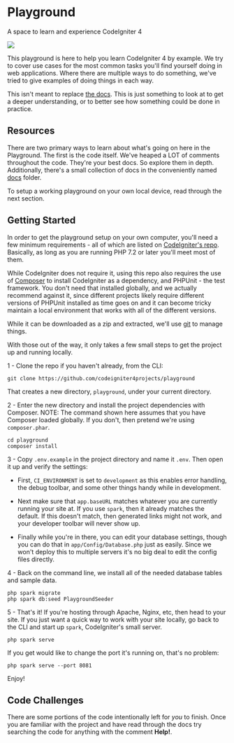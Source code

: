 # Playground
A space to learn and experience CodeIgniter 4

[![](https://github.com/codeigniter4projects/playground/workflows/PHPUnit/badge.svg)](https://github.com/codeigniter4projects/playground/actions?query=workflow%3APHPUnit)

This playground is here to help you learn CodeIgniter 4 by example. We try to cover use cases for the most
common tasks you'll find yourself doing in web applications. Where there are multiple ways to do something,
we've tried to give examples of doing things in each way. 

This isn't meant to replace [the docs](https://codeigniter4.github.io/CodeIgniter4/index.html). This is just
something to look at to get a deeper understanding, or to better see how something could be done in practice. 

## Resources

There are two primary ways to learn about what's going on here in the Playground. The first is the code itself. 
We've heaped a LOT of comments throughout the code. They're your best docs. So explore them in depth. 
Additionally, there's a small collection of docs in the conveniently named [docs](docs) folder. 

To setup a working playground on your own local device, read through the next section.  

## Getting Started 

In order to get the playground setup on your own computer, you'll need a few minimum requirements - all of which
are listed on [CodeIgniter's repo](https://github.com/codeigniter4/CodeIgniter4#server-requirements). Basically,
as long as you are running PHP 7.2 or later you'll meet most of them. 

While CodeIgniter does not require it, using this repo also requires the use of 
[Composer](https://getcomposer.org/) to install CodeIgniter as a dependency, and PHPUnit - the test framework. 
You don't need that installed globally, and we actually recommend against it, since different projects likely
require different versions of PHPUnit installed as time goes on and it can become tricky maintain a local 
environment that works with all of the different versions. 

While it can be downloaded as a zip and extracted, we'll use [git](https://git-scm.com/) to manage things.

With those out of the way, it only takes a few small steps to get the project up and running locally. 

1 - Clone the repo if you haven't already, from the CLI:

	git clone https://github.com/codeigniter4projects/playground

That creates a new directory, `playground`, under your current directory.

2 - Enter the new directory and install the project dependencies with Composer. NOTE: The command shown
here assumes that you have Composer loaded globally. If you don't, then pretend we're using `composer.phar`.
```
cd playground
composer install
```

3 - Copy `.env.example` in the project directory and name it `.env`. Then open it up and verify the settings:

* First, `CI_ENVIRONMENT` is set to `development` as this enables error handling, the debug toolbar, and some other
	things handy while in development. 

* Next make sure that `app.baseURL` matches whatever you are currently running your site at. If you use `spark`, 
	then it already matches the default. If this doesn't match, then generated links might not work, and your 
	developer toolbar will never show up. 

* Finally while you're in there, you can edit your database settings, though you can do that in `app/Config/Database.php`
	just as easily. Since we won't deploy this to multiple servers it's no big deal to edit the config files directly.

4 - Back on the command line, we install all of the needed database tables and sample data. 
```
php spark migrate
php spark db:seed PlaygroundSeeder
```

5 - That's it! If you're hosting through Apache, Nginx, etc, then head to your site. If you just want a quick
way to work with your site locally, go back to the CLI and start up `spark`, CodeIgniter's small server. 

	php spark serve

If you get would like to change the port it's running on, that's no problem: 

	php spark serve --port 8081

Enjoy! 

## Code Challenges

There are some portions of the code intentionally left for *you* to finish. Once you are familiar with
the project and have read through the docs try searching the code for anything with the comment **Help!**.
